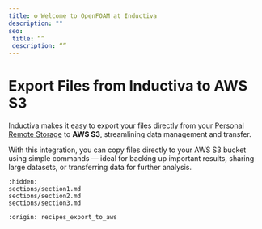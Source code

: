 ```yaml
---
title: ⚙️ Welcome to OpenFOAM at Inductiva
description: ""
seo:
 title: “”
 description: “”
---
```


# Export Files from Inductiva to AWS S3
Inductiva makes it easy to export your files directly from your [Personal Remote Storage](https://inductiva.ai/guides/how-it-works/cloud-storage/cloud-storage#personal-remote-storage) to **AWS S3**, streamlining data management and transfer.

With this integration, you can copy files directly to your AWS S3 bucket using simple commands — ideal for backing up important results, sharing large datasets, or transferring data for further analysis.

```{toctree}
:hidden:
sections/section1.md
sections/section2.md
sections/section3.md
```

```{banner}
:origin: recipes_export_to_aws
```
